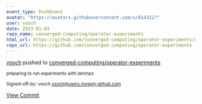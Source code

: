 ```yaml
---
event_type: PushEvent
avatar: "https://avatars.githubusercontent.com/u/814322?"
user: vsoch
date: 2023-01-03
repo_name: converged-computing/operator-experiments
html_url: https://github.com/converged-computing/operator-experiments/commit/d6e100e39175d208ac5b89e6eb2831c792257137
repo_url: https://github.com/converged-computing/operator-experiments
---
```


<a href='https://github.com/vsoch' target='_blank'>vsoch</a> pushed to <a href='https://github.com/converged-computing/operator-experiments' target='_blank'>converged-computing/operator-experiments</a>

<small>preparing to run experiments with lammps

Signed-off-by: vsoch <vsoch@users.noreply.github.com></small>

<a href='https://github.com/converged-computing/operator-experiments/commit/d6e100e39175d208ac5b89e6eb2831c792257137' target='_blank'>View Commit</a>